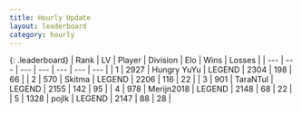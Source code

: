 ```yaml
---
title: Hourly Update
layout: leaderboard
category: hourly
---
```


{: .leaderboard}
| Rank | LV | Player | Division | Elo | Wins | Losses |
| --- | --- | --- | --- | --- | --- | --- |
| <span data-change="0">1</span> | 2927 | <span title="ID: 164871">Hungry YuYu</span> | LEGEND | <span data-change="4">2304</span> | <span data-change="2">198</span> | <span data-change="0">66</span> |
| <span data-change="0">2</span> | 570 | <span title="ID: 402846">Skitma</span> | LEGEND | <span data-change="0">2206</span> | <span data-change="0">116</span> | <span data-change="0">22</span> |
| <span data-change="0">3</span> | 901 | <span title="ID: 285323">TaraNTul</span> | LEGEND | <span data-change="0">2155</span> | <span data-change="0">142</span> | <span data-change="0">95</span> |
| <span data-change="0">4</span> | 978 | <span title="ID: 489101">Merijn2018</span> | LEGEND | <span data-change="0">2148</span> | <span data-change="0">68</span> | <span data-change="0">22</span> |
| <span data-change="0">5</span> | 1328 | <span title="ID: 4783">pojlk</span> | LEGEND | <span data-change="0">2147</span> | <span data-change="0">88</span> | <span data-change="0">28</span> |
